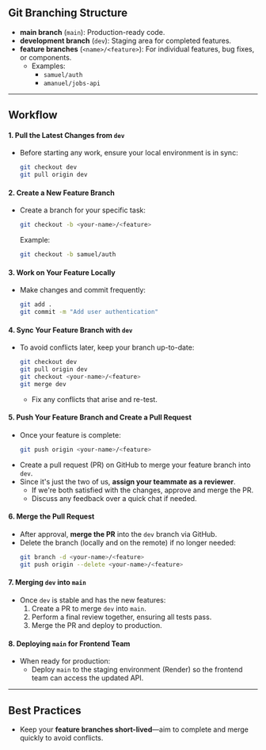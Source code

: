 ## Git Branching Structure
- **main branch** (`main`): Production-ready code.
- **development branch** (`dev`): Staging area for completed features.
- **feature branches** (`<name>/<feature>`): For individual features, bug fixes, or components.
    - Examples:
        - `samuel/auth`
        - `amanuel/jobs-api`

---

## Workflow

#### **1. Pull the Latest Changes from `dev`**
- Before starting any work, ensure your local environment is in sync:
  ```bash
  git checkout dev
  git pull origin dev
  ```

#### **2. Create a New Feature Branch**
- Create a branch for your specific task:
  ```bash
  git checkout -b <your-name>/<feature>
  ```
  Example:
  ```bash
  git checkout -b samuel/auth
  ```

#### **3. Work on Your Feature Locally**
- Make changes and commit frequently:
  ```bash
  git add .
  git commit -m "Add user authentication"
  ```

#### **4. Sync Your Feature Branch with `dev`**
- To avoid conflicts later, keep your branch up-to-date:
  ```bash
  git checkout dev
  git pull origin dev
  git checkout <your-name>/<feature>
  git merge dev
  ```
    - Fix any conflicts that arise and re-test.

#### **5. Push Your Feature Branch and Create a Pull Request**
- Once your feature is complete:
  ```bash
  git push origin <your-name>/<feature>
  ```
- Create a pull request (PR) on GitHub to merge your feature branch into `dev`.
- Since it's just the two of us, **assign your teammate as a reviewer**.
    - If we're both satisfied with the changes, approve and merge the PR.
    - Discuss any feedback over a quick chat if needed.

#### **6. Merge the Pull Request**
- After approval, **merge the PR** into the `dev` branch via GitHub.
- Delete the branch (locally and on the remote) if no longer needed:
  ```bash
  git branch -d <your-name>/<feature>
  git push origin --delete <your-name>/<feature>
  ```

#### **7. Merging `dev` into `main`**
- Once `dev` is stable and has the new features:
    1. Create a PR to merge `dev` into `main`.
    2. Perform a final review together, ensuring all tests pass.
    3. Merge the PR and deploy to production.

#### **8. Deploying `main` for Frontend Team**
- When ready for production:
    - Deploy `main` to the staging environment (Render) so the frontend team can access the updated API.

---

## Best Practices
- Keep your **feature branches short-lived**—aim to complete and merge quickly to avoid conflicts.

